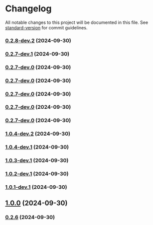 # Changelog

All notable changes to this project will be documented in this file. See [standard-version](https://github.com/conventional-changelog/standard-version) for commit guidelines.

### [0.2.8-dev.2](https://github.com/lovelyoyrmia/protodoc/compare/v0.2.7-dev.1...v0.2.8-dev.2) (2024-09-30)

### [0.2.7-dev.1](https://github.com/lovelyoyrmia/protodoc/compare/v0.2.6...v0.2.7-dev.1) (2024-09-30)

### [0.2.7-dev.0](https://github.com/lovelyoyrmia/protodoc/compare/v0.2.6...v0.2.7-dev.0) (2024-09-30)

### [0.2.7-dev.0](https://github.com/lovelyoyrmia/protodoc/compare/v0.2.6...v0.2.7-dev.0) (2024-09-30)

### [0.2.7-dev.0](https://github.com/lovelyoyrmia/protodoc/compare/v0.2.6...v0.2.7-dev.0) (2024-09-30)

### [0.2.7-dev.0](https://github.com/lovelyoyrmia/protodoc/compare/v0.2.6...v0.2.7-dev.0) (2024-09-30)

### [0.2.7-dev.0](https://github.com/lovelyoyrmia/protodoc/compare/v0.2.6...v0.2.7-dev.0) (2024-09-30)

### [1.0.4-dev.2](https://github.com/lovelyoyrmia/protodoc/compare/v1.0.4-dev.1...v1.0.4-dev.2) (2024-09-30)

### [1.0.4-dev.1](https://github.com/lovelyoyrmia/protodoc/compare/v1.0.3-dev.1...v1.0.4-dev.1) (2024-09-30)

### [1.0.3-dev.1](https://github.com/lovelyoyrmia/protodoc/compare/v1.0.2-dev.1...v1.0.3-dev.1) (2024-09-30)

### [1.0.2-dev.1](https://github.com/lovelyoyrmia/protodoc/compare/v1.0.1-dev.1...v1.0.2-dev.1) (2024-09-30)

### [1.0.1-dev.1](https://github.com/lovelyoyrmia/protodoc/compare/v1.0.0...v1.0.1-dev.1) (2024-09-30)

## [1.0.0](https://github.com/lovelyoyrmia/protodoc/compare/v0.2.7...v1.0.0) (2024-09-30)

### [0.2.6](https://github.com/lovelyoyrmia/protodoc/compare/v0.2.5...v0.2.6) (2024-09-30)
